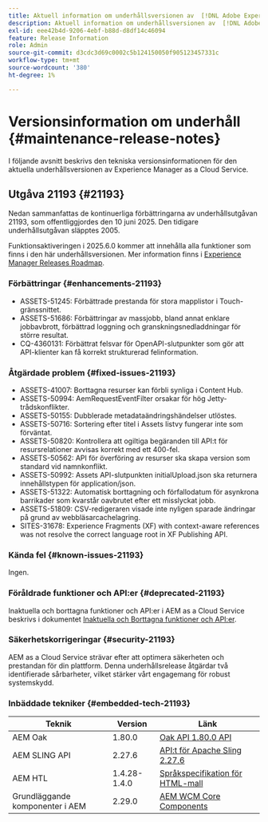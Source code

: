 ```yaml
---
title: Aktuell information om underhållsversionen av  [!DNL Adobe Experience Manager] as a Cloud Service.
description: Aktuell information om underhållsversionen av  [!DNL Adobe Experience Manager] as a Cloud Service.
exl-id: eee42b4d-9206-4ebf-b88d-d8df14c46094
feature: Release Information
role: Admin
source-git-commit: d3cdc3d69c0002c5b124150050f905123457331c
workflow-type: tm+mt
source-wordcount: '380'
ht-degree: 1%

---
```



# Versionsinformation om underhåll {#maintenance-release-notes}

I följande avsnitt beskrivs den tekniska versionsinformationen för den aktuella underhållsversionen av Experience Manager as a Cloud Service.

## Utgåva 21193 {#21193}

Nedan sammanfattas de kontinuerliga förbättringarna av underhållsutgåvan 21193, som offentliggjordes den 10 juni 2025. Den tidigare underhållsutgåvan släpptes 2005.

Funktionsaktiveringen i 2025.6.0 kommer att innehålla alla funktioner som finns i den här underhållsversionen. Mer information finns i [Experience Manager Releases Roadmap](https://experienceleague.adobe.com/sv/docs/experience-manager-release-information/aem-release-updates/update-releases-roadmap).

### Förbättringar {#enhancements-21193}

* ASSETS-51245: Förbättrade prestanda för stora mapplistor i Touch-gränssnittet.
* ASSETS-51686: Förbättringar av massjobb, bland annat enklare jobbavbrott, förbättrad loggning och granskningsnedladdningar för större resultat.
* CQ-4360131: Förbättrat felsvar för OpenAPI-slutpunkter som gör att API-klienter kan få korrekt strukturerad felinformation.

### Åtgärdade problem {#fixed-issues-21193}

* ASSETS-41007: Borttagna resurser kan förbli synliga i Content Hub.
* ASSETS-50994: AemRequestEventFilter orsakar för hög Jetty-trådskonflikter.
* ASSETS-50155: Dubblerade metadataändringshändelser utlöstes.
* ASSETS-50716: Sortering efter titel i Assets listvy fungerar inte som förväntat.
* ASSETS-50820: Kontrollera att ogiltiga begäranden till API:t för resursrelationer avvisas korrekt med ett 400-fel.
* ASSETS-50562: API för överföring av resurser ska skapa version som standard vid namnkonflikt.
* ASSETS-50992: Assets API-slutpunkten initialUpload.json ska returnera innehållstypen för application/json.
* ASSETS-51322: Automatisk borttagning och förfallodatum för asynkrona barrikader som kvarstår oavbrutet efter ett misslyckat jobb.
* ASSETS-51809: CSV-redigeraren visade inte nyligen sparade ändringar på grund av webbläsarcachelagring.
* SITES-31678: Experience Fragments (XF) with context-aware references was not resolve the correct language root in XF Publishing API.


### Kända fel {#known-issues-21193}

Ingen.

### Föråldrade funktioner och API:er {#deprecated-21193}

Inaktuella och borttagna funktioner och API:er i AEM as a Cloud Service beskrivs i dokumentet [Inaktuella och Borttagna funktioner och API:er](/help/release-notes/deprecated-removed-features.md).

### Säkerhetskorrigeringar {#security-21193}

AEM as a Cloud Service strävar efter att optimera säkerheten och prestandan för din plattform. Denna underhållsrelease åtgärdar två identifierade sårbarheter, vilket stärker vårt engagemang för robust systemskydd.

### Inbäddade tekniker {#embedded-tech-21193}

| Teknik | Version | Länk |
|---|---|---|
| AEM Oak | 1.80.0 | [Oak API 1.80.0 API](https://www.javadoc.io/doc/org.apache.jackrabbit/oak-api/1.80.0/index.html) |
| AEM SLING API | 2.27.6 | [API:t för Apache Sling 2.27.6 ](https://www.javadoc.io/doc/org.apache.sling/org.apache.sling.api/latest/index.html) |
| AEM HTL | 1.4.28-1.4.0 | [Språkspecifikation för HTML-mall](https://github.com/adobe/htl-spec) |
| Grundläggande komponenter i AEM | 2.29.0 | [AEM WCM Core Components](https://github.com/adobe/aem-core-wcm-components) |

